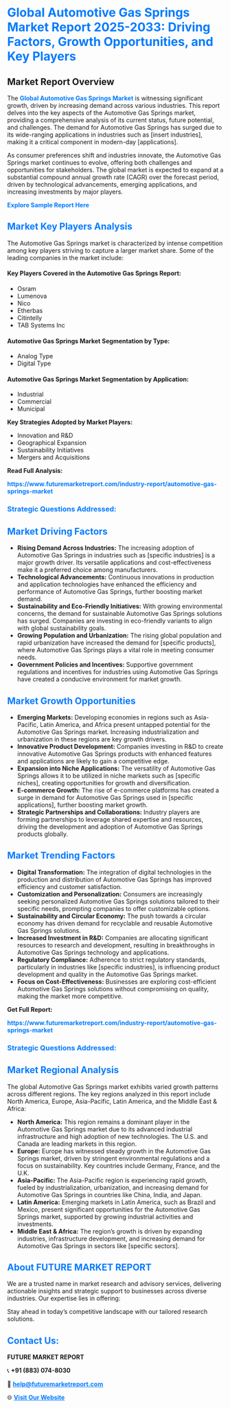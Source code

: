 <h1 style="color: #007BFF;">Global Automotive Gas Springs Market Report 2025-2033: Driving Factors, Growth Opportunities, and Key Players</h1>

<section id="overview">
<h2>Market Report Overview</h2>
<p>The <a href="https://www.futuremarketreport.com/industry-report/automotive-gas-springs-market" style="color: #007BFF; text-decoration: none;"><strong>Global Automotive Gas Springs Market</strong></a> is witnessing significant growth, driven by increasing demand across various industries. This report delves into the key aspects of the Automotive Gas Springs market, providing a comprehensive analysis of its current status, future potential, and challenges. The demand for Automotive Gas Springs has surged due to its wide-ranging applications in industries such as [insert industries], making it a critical component in modern-day [applications].</p>
<p>As consumer preferences shift and industries innovate, the Automotive Gas Springs market continues to evolve, offering both challenges and opportunities for stakeholders. The global market is expected to expand at a substantial compound annual growth rate (CAGR) over the forecast period, driven by technological advancements, emerging applications, and increasing investments by major players.</p>
</section>

<section id="overview">
<p><a href="https://www.futuremarketreport.com/request-sample/reportId=32859" style="color: #007BFF; text-decoration: none;"><strong>Explore Sample Report Here</strong></a></p>
</section>

<section id="key-players">
<h2 style="color: #007BFF;">Market Key Players Analysis</h2>
<p>The Automotive Gas Springs market is characterized by intense competition among key players striving to capture a larger market share. Some of the leading companies in the market include:</p>
<h4>Key Players Covered in the Automotive Gas Springs Report:</h4>
<ul><li>Osram</li><li>Lumenova</li><li>Nico</li><li>Etherbas</li><li>Citintelly</li><li>TAB Systems Inc</li></ul>
<h4>Automotive Gas Springs Market Segmentation by Type:</h4>
<ul><li>Analog Type</li><li>Digital Type</li></ul>

<h4>Automotive Gas Springs Market Segmentation by Application:</h4>
<ul><li>Industrial</li><li>Commercial</li><li>Municipal</li></ul>
<p><strong>Key Strategies Adopted by Market Players:</strong></p>
<ul>
<li>Innovation and R&D</li>
<li>Geographical Expansion</li>
<li>Sustainability Initiatives</li>
<li>Mergers and Acquisitions</li>
</ul>
</section>

<section>
<p><strong>Read Full Analysis: </strong></p><a href="https://www.futuremarketreport.com/industry-report/automotive-gas-springs-market" style="color: #007BFF; text-decoration: none;"><strong>https://www.futuremarketreport.com/industry-report/automotive-gas-springs-market</strong></a>
<h3 style="color: #007BFF;">Strategic Questions Addressed:</h3>
</section>

<section id="driving-factors">
<h2 style="color: #007BFF;">Market Driving Factors</h2>
<ul>
<li><strong>Rising Demand Across Industries:</strong> The increasing adoption of Automotive Gas Springs in industries such as [specific industries] is a major growth driver. Its versatile applications and cost-effectiveness make it a preferred choice among manufacturers.</li>
<li><strong>Technological Advancements:</strong> Continuous innovations in production and application technologies have enhanced the efficiency and performance of Automotive Gas Springs, further boosting market demand.</li>
<li><strong>Sustainability and Eco-Friendly Initiatives:</strong> With growing environmental concerns, the demand for sustainable Automotive Gas Springs solutions has surged. Companies are investing in eco-friendly variants to align with global sustainability goals.</li>
<li><strong>Growing Population and Urbanization:</strong> The rising global population and rapid urbanization have increased the demand for [specific products], where Automotive Gas Springs plays a vital role in meeting consumer needs.</li>
<li><strong>Government Policies and Incentives:</strong> Supportive government regulations and incentives for industries using Automotive Gas Springs have created a conducive environment for market growth.</li>
</ul>
</section>

<section id="growth-opportunities">
<h2 style="color: #007BFF;">Market Growth Opportunities</h2>
<ul>
<li><strong>Emerging Markets:</strong> Developing economies in regions such as Asia-Pacific, Latin America, and Africa present untapped potential for the Automotive Gas Springs market. Increasing industrialization and urbanization in these regions are key growth drivers.</li>
<li><strong>Innovative Product Development:</strong> Companies investing in R&D to create innovative Automotive Gas Springs products with enhanced features and applications are likely to gain a competitive edge.</li>
<li><strong>Expansion into Niche Applications:</strong> The versatility of Automotive Gas Springs allows it to be utilized in niche markets such as [specific niches], creating opportunities for growth and diversification.</li>
<li><strong>E-commerce Growth:</strong> The rise of e-commerce platforms has created a surge in demand for Automotive Gas Springs used in [specific applications], further boosting market growth.</li>
<li><strong>Strategic Partnerships and Collaborations:</strong> Industry players are forming partnerships to leverage shared expertise and resources, driving the development and adoption of Automotive Gas Springs products globally.</li>
</ul>
</section>

<section id="trending-factors">
<h2 style="color: #007BFF;">Market Trending Factors</h2>
<ul>
<li><strong>Digital Transformation:</strong> The integration of digital technologies in the production and distribution of Automotive Gas Springs has improved efficiency and customer satisfaction.</li>
<li><strong>Customization and Personalization:</strong> Consumers are increasingly seeking personalized Automotive Gas Springs solutions tailored to their specific needs, prompting companies to offer customizable options.</li>
<li><strong>Sustainability and Circular Economy:</strong> The push towards a circular economy has driven demand for recyclable and reusable Automotive Gas Springs solutions.</li>
<li><strong>Increased Investment in R&D:</strong> Companies are allocating significant resources to research and development, resulting in breakthroughs in Automotive Gas Springs technology and applications.</li>
<li><strong>Regulatory Compliance:</strong> Adherence to strict regulatory standards, particularly in industries like [specific industries], is influencing product development and quality in the Automotive Gas Springs market.</li>
<li><strong>Focus on Cost-Effectiveness:</strong> Businesses are exploring cost-efficient Automotive Gas Springs solutions without compromising on quality, making the market more competitive.</li>
</ul>
</section>

<section>
<p><strong>Get Full Report: </strong></p><a href="https://www.futuremarketreport.com/industry-report/automotive-gas-springs-market" style="color: #007BFF; text-decoration: none;"><strong>https://www.futuremarketreport.com/industry-report/automotive-gas-springs-market</strong></a>
<h3 style="color: #007BFF;">Strategic Questions Addressed:</h3>
</section>


<section id="regional-analysis">
<h2 style="color: #007BFF;">Market Regional Analysis</h2>
<p>The global Automotive Gas Springs market exhibits varied growth patterns across different regions. The key regions analyzed in this report include North America, Europe, Asia-Pacific, Latin America, and the Middle East & Africa:</p>
<ul>
<li><strong>North America:</strong> This region remains a dominant player in the Automotive Gas Springs market due to its advanced industrial infrastructure and high adoption of new technologies. The U.S. and Canada are leading markets in this region.</li>
<li><strong>Europe:</strong> Europe has witnessed steady growth in the Automotive Gas Springs market, driven by stringent environmental regulations and a focus on sustainability. Key countries include Germany, France, and the U.K.</li>
<li><strong>Asia-Pacific:</strong> The Asia-Pacific region is experiencing rapid growth, fueled by industrialization, urbanization, and increasing demand for Automotive Gas Springs in countries like China, India, and Japan.</li>
<li><strong>Latin America:</strong> Emerging markets in Latin America, such as Brazil and Mexico, present significant opportunities for the Automotive Gas Springs market, supported by growing industrial activities and investments.</li>
<li><strong>Middle East & Africa:</strong> The region’s growth is driven by expanding industries, infrastructure development, and increasing demand for Automotive Gas Springs in sectors like [specific sectors].</li>
</ul>
</section>

<footer>
<h2 style="color: #007BFF;">About FUTURE MARKET REPORT</h2>
<p>We are a trusted name in market research and advisory services, delivering actionable insights and strategic support to businesses across diverse industries. Our expertise lies in offering:</p>

<p>Stay ahead in today’s competitive landscape with our tailored research solutions.</p>

<h2 style="color: #007BFF;">Contact Us:</h2>
<p><strong>FUTURE MARKET REPORT</strong></p>
<p>📞 <strong>+91 (883) 074-8030</strong></p>
<p>📧 <strong><a href="mailto:help@futuremarketreport.com" style="color: #007BFF;">help@futuremarketreport.com</a></strong></p>
<p>🌐 <strong><a href="https://www.futuremarketreport.com/" style="color: #007BFF;">Visit Our Website</a></strong></p>
</footer>